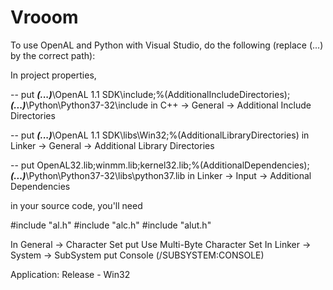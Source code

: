 # Vrooom

To use OpenAL and Python with Visual Studio, do the following (replace (...) by the correct path): 

In project properties, 

-- put
***(...)***\OpenAL 1.1 SDK\include;%(AdditionalIncludeDirectories);***(...)***\Python\Python37-32\include
   in
C++ -> General -> Additional Include Directories

-- put 
***(...)***\OpenAL 1.1 SDK\libs\Win32;%(AdditionalLibraryDirectories)
   in
Linker -> General -> Additional Library Directories

-- put
OpenAL32.lib;winmm.lib;kernel32.lib;%(AdditionalDependencies);***(...)***\Python\Python37-32\libs\python37.lib 
   in
Linker -> Input -> Additional Dependencies 

in your source code, you'll need 

#include "al.h" 
#include "alc.h" 
#include "alut.h"

In General -> Character Set put Use Multi-Byte Character Set
In Linker -> System -> SubSystem put Console (/SUBSYSTEM:CONSOLE)

Application: Release - Win32
